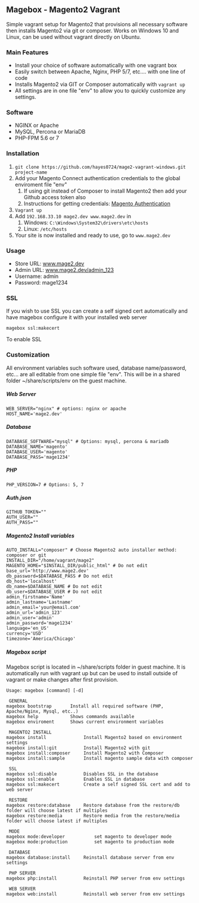 ## Magebox - Magento2 Vagrant
Simple vagrant setup for Magento2 that provisions all necessary software then installs Magento2 via git or composer. Works on Windows 10 and Linux, can be used without vagrant directly on Ubuntu.

### Main Features
+ Install your choice of software automatically with one vagrant box
+ Easily switch between Apache, Nginx, PHP 5/7, etc.... with one line of code
+ Installs Magento2 via GIT or Composer automatically with `vagrant up`
+ All settings are in one file "env" to allow you to quickly customize any settings.

### Software
+ NGINX or Apache
+ MySQL, Percona or MariaDB
+ PHP-FPM 5.6 or 7

### Installation
1. `git clone https://github.com/hayes0724/mage2-vagrant-windows.git project-name`
2. Add your Magento Connect authentication credentials to the global enviroment file "env"
	1. If using git instead of Composer to install Magento2 then add your Github access token also
	2. Instructions for getting credentials: [Magento Authentication](http://devdocs.magento.com/guides/v2.0/install-gde/prereq/dev_install.html#generate-authentication-tokens)
3. `Vagrant up`
4. Add `192.168.33.10 mage2.dev www.mage2.dev` in
	1. Windows: `C:\Windows\System32\drivers\etc\hosts`
	2. Linux: `/etc/hosts`
5. Your site is now installed and ready to use, go to `www.mage2.dev`

### Usage
+ Store URL: www.mage2.dev
+ Admin URL: www.mage2.dev/admin_123
+ Username: admin
+ Password: mage1234

### SSL
If you wish to use SSL you can create a self signed cert automatically and have magebox configure it with your installed web server
```shell
magebox ssl:makecert
```
To enable SSL

### Customization
All environment variables such software used, database name/password, etc... are all editable from one simple file "env". This will be in a shared folder ~/share/scripts/env on the guest machine.

##### Web Server
```shell
WEB_SERVER="nginx" # options: nginx or apache
HOST_NAME='mage2.dev'
```

##### Database
```shell
DATABASE_SOFTWARE="mysql" # Options: mysql, percona & mariadb
DATABASE_NAME='magento'
DATABASE_USER='magento'
DATABASE_PASS='mage1234'
```
##### PHP
```shell
PHP_VERSION=7 # Options: 5, 7
```

##### Auth.json
```shell
GITHUB_TOKEN=""
AUTH_USER=""
AUTH_PASS=""
```

##### Magento2 Install variables
```shell
AUTO_INSTALL="composer" # Choose Magento2 auto installer method: composer or git
INSTALL_DIR="/home/vagrant/mage2"
MAGENTO_HOME="$INSTALL_DIR/public_html" # Do not edit
base_url='http://www.mage2.dev'
db_password=$DATABASE_PASS # Do not edit
db_host='localhost'
db_name=$DATABASE_NAME # Do not edit
db_user=$DATABASE_USER # Do not edit
admin_firstname='Name'
admin_lastname='Lastname'
admin_email='your@email.com'
admin_url='admin_123'
admin_user='admin'
admin_password='mage1234'
language='en_US'
currency='USD'
timezone='America/Chicago'
```

##### Magebox script
Magebox script is located in ~/share/scripts folder in guest machine. It is automatically run with vagrant up but can be used to install outside of vagrant or make changes after first provision.

```shell
Usage: magebox [command] [-d]

 GENERAL
magebox bootstrap       Install all required software (PHP, Apache/Nginx, Mysql, etc..)
magebox help            Shows commands available
magebox enviroment      Shows current environment variables

 MAGENTO2 INSTALL
magebox install              Install Magento2 based on environment settings
magebox install:git          Install Magento2 with git
magebox install:composer     Install Magento2 with Composer
magebox install:sample       Install magento sample data with composer

 SSL
magebox ssl:disable          Disables SSL in the database
magebox ssl:enable           Enables SSL in database
magebox ssl:makecert         Create a self signed SSL cert and add to web server

 RESTORE
magebox restore:database     Restore database from the restore/db folder will choose latest if multiples
magebox restore:media        Restore media from the restore/media folder will choose latest if multiples

 MODE
magebox mode:developer 		 	 set magento to developer mode
magebox mode:production 	 	 set magento to production mode

 DATABASE
magebox database:install     Reinstall database server from env settings

 PHP SERVER
magebox php:install          Reinstall PHP server from env settings

 WEB SERVER
magebox web:install          Reinstall web server from env settings
```
